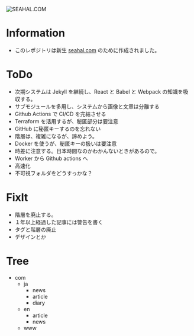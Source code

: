![SEAHAL.COM](https://github.com/seahal/com/workflows/SEAHAL.COM/badge.svg)

# Information
- このレポジトリは新生 [seahal.com](https://seahal.com) のために作成されました｡

# ToDo
- 次期システムは Jekyll を継続し、React と Babel と Webpack の知識を吸収する。
- サブモジュールを多用し、システムから画像と文章は分離する
- Github Actions で CI/CD を完結させる
- Terraform を活用するが、秘匿部分は要注意
- GitHub に秘匿キーするのを忘れない
- 階層は、複雑になるが、諦めよう。
- Docker を使うが、秘匿キーの扱いは要注意
- 時差に注意する。日本時間なのかわかんないときがあるので。
- Worker から Github actions へ
- 高速化
- 不可視フォルダをどうすっかな？

# FixIt
- 階層を廃止する。
- １年以上経過した記事には警告を書く
- タグと階層の廃止
- デザインとか

# Tree
- com
  - ja
    - news
    - article
    - diary
  - en
    - article
    - news
  - www
